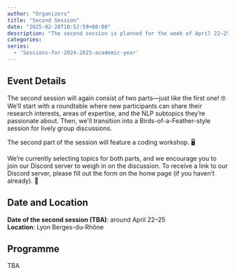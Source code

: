 ```yaml
---
author: "Organizers"
title: "Second Session"
date: "2025-02-28T10:52:59+08:00"
description: "The second session is planned for the week of April 22–25."
categories:
series:
  - 'Sessions-for-2024-2025-academic-year'
---
```


## Event Details
The second session will again consist of two parts—just like the first one! 🤓  
We’ll start with a roundtable where new participants can share their research interests, areas of expertise, and the NLP subtopics they’re passionate about. Then, we'll transition into a Birds-of-a-Feather-style session for lively group discussions.

The second part of the session will feature a coding workshop. 🖥️

We’re currently selecting topics for both parts, and we encourage you to join our Discord server to weigh in on the discussion. To receive a link to our Discord server, please fill out the form on the home page (if you haven’t already). 🚀

## Date and Location
**Date of the second session (TBA)**: around April 22–25  
**Location**: Lyon Berges-du-Rhône

## Programme
TBA